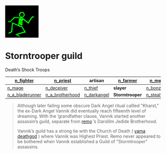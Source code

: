 ![dancer](assets/dancer.gif)

# Storntrooper guild

 Death’s Shock Troops

|  [n_fighter](n_fighter.md)              |  [n_priest](n_priest.md)                | **artisan**                     |  [n_farmer](n_farmer.md)  |  [n_merchant](n_merchant.md)            | 
| --------------------------------------- | --------------------------------------- | ------------------------------- | ------------------------- | --------------------------------------- | 
|  [n_mage](n_mage.md)                    |  [n_deceiver](n_deceiver.md)            |  [n_thief](n_thief.md)          | **slayer**                |  [n_bonze](n_bonze.md)                  | 
|  [n_a_bladerunner](n_a_bladerunner.md)  |  [n_a_brotherhood](n_a_brotherhood.md)  |  [n_darkangel](n_darkangel.md)  | **Stormtrooper**          |  [n_stealthmaster](n_stealthmaster.md)  | 
>
>   Although later failing some obscure Dark Angel ritual callled "Kharst," the ex-Dark Angel Vannik did eventually reach fifteenth level of dreaming. With the ’grandfather clause, Vannik started another assassin’s guild, separate from  [remo](remo.md) ’s Darolilm Jedide Brotherhood.
>
>   Vannik’s guild has a strong tie with the Church of Death ( [yama](yama.md)   [deathgod](deathgod.md) ) where Vannik was Highest Priest. Remo never appeared to be bothered when Vannik established a Guild of "Stormtrooper" assassins. 

 